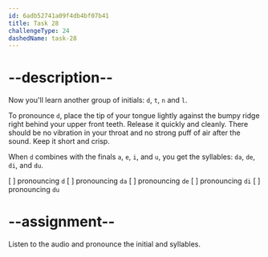 ```yaml
---
id: 6adb52741a09f4db4bf07b41
title: Task 28
challengeType: 24
dashedName: task-28
---
```


<!--SPEAKING-->

<!-- (Audio) A: d, da, de, di, du -->

# --description--

Now you'll learn another group of initials: `d`, `t`, `n` and `l`.

To pronounce `d`, place the tip of your tongue lightly against the bumpy ridge right behind your upper front teeth. Release it quickly and cleanly. There should be no vibration in your throat and no strong puff of air after the sound. Keep it short and crisp.

When `d` combines with the finals `a`, `e`, `i`, and `u`, you get the syllables: `da`, `de`, `di`, and `du`.

[ ] pronouncing `d`
[ ] pronouncing `da`
[ ] pronouncing `de`
[ ] pronouncing `di`
[ ] pronouncing `du`

# --assignment--

Listen to the audio and pronounce the initial and syllables.
